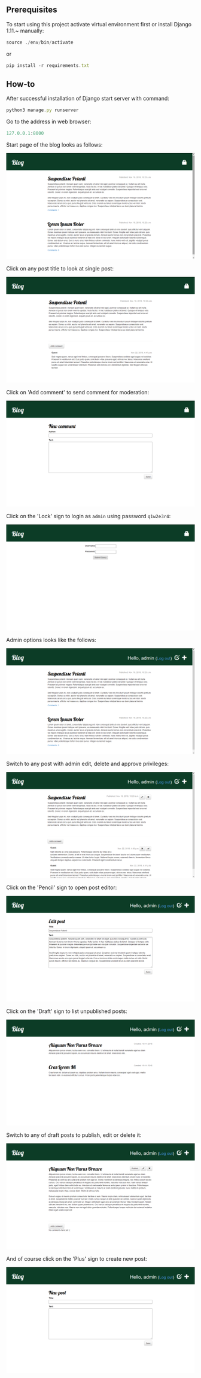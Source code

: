 ## Prerequisites

To start using this project activate virtual environment first or install Django 1.11.~ manually:
```javascript
source ./env/bin/activate
```
or
```javascript
pip install -r requirements.txt
```

## How-to

After successful installation of Django start server with command:
```javascript
python3 manage.py runserver
```

Go to the address in web browser:
```javascript
127.0.0.1:8000
```

Start page of the blog looks as follows:

![welcome](screenshots/01.png)

Click on any post title to look at single post:

![details](screenshots/02.png)

Click on 'Add comment' to send comment for moderation:

![comment](screenshots/03.png)

Click on the 'Lock' sign to login as `admin` using password `q1w2e3r4`:

![auth](screenshots/04.png)

Admin options looks like the follows:

![admin](screenshots/05.png)

Switch to any post with admin edit, delete and approve privileges:

![privileges](screenshots/06.png)

Click on the 'Pencil' sign to open post editor:

![edit](screenshots/07.png)

Click on the 'Draft' sign to list unpublished posts:

![draft](screenshots/08.png)

Switch to any of draft posts to publish, edit or delete it:

![publish](screenshots/09.png)

And of course click on the 'Plus' sign to create new post:

![new](screenshots/10.png)
